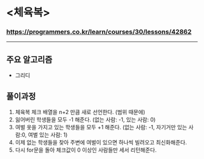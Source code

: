 # <체육복>
### https://programmers.co.kr/learn/courses/30/lessons/42862

***

## 주요 알고리즘  
* 그리디

## 풀이과정
1. 체육복 체크 배열을 n+2 만큼 새로 선언한다. (범위 때문에)
2. 잃어버린 학생들을 모두 -1 해준다. (없는 사람: -1, 있는 사람: 0)
3. 여벌 옷을 가지고 있는 학생들을 모두 +1 해준다. (없는 사람: -1, 자기거만 있는 사람:0, 여벌 있는 사람: 1)
4. 이제 없는 학생들을 찾아 주변에 여벌이 있으면 하나씩 빌려오고 최신화해준다.
5. 다시 for문을 돌아 체크값이 0 이상인 사람들만 세서 리턴해준다.